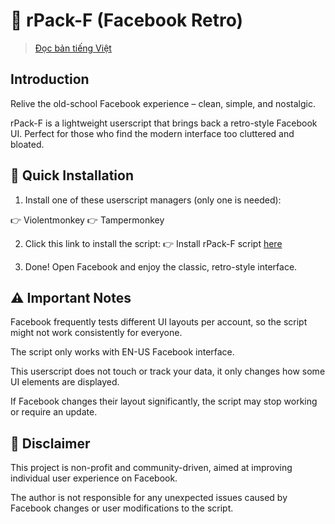 # 💾 rPack-F (Facebook Retro)
> [Đọc bản tiếng Việt](README_VI.md)
## Introduction
Relive the old-school Facebook experience – clean, simple, and nostalgic.

rPack-F is a lightweight userscript that brings back a retro-style Facebook UI. Perfect for those who find the modern interface too cluttered and bloated.

## 🚀 Quick Installation
1. Install one of these userscript managers (only one is needed):

👉 Violentmonkey
👉 Tampermonkey

2. Click this link to install the script:
👉 Install rPack-F script [here](https://github.com/kennex666/rPack-F-Add-on/raw/refs/heads/main/fbretro.user.js)

3. Done! Open Facebook and enjoy the classic, retro-style interface.

## ⚠️ Important Notes
Facebook frequently tests different UI layouts per account, so the script might not work consistently for everyone.

The script only works with EN-US Facebook interface.

This userscript does not touch or track your data, it only changes how some UI elements are displayed.

If Facebook changes their layout significantly, the script may stop working or require an update.

## 🧾 Disclaimer
This project is non-profit and community-driven, aimed at improving individual user experience on Facebook.

The author is not responsible for any unexpected issues caused by Facebook changes or user modifications to the script.